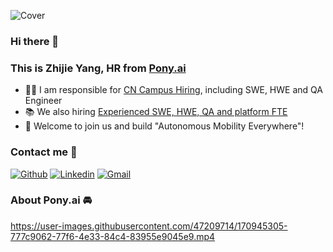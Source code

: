 ![Cover](https://s1.ax1x.com/2022/05/19/Obl61O.jpg)


### Hi there 👋 
### This is Zhijie Yang, HR from [Pony.ai](https://pony.ai)

- 👨‍💻 I am responsible for [CN Campus Hiring](https://campus.pony.ai), including SWE, HWE and QA Engineer
- 📚 We also hiring [Experienced SWE, HWE, QA and platform FTE](http://career.pony.ai)
- 🚀 Welcome to join us and build "Autonomous Mobility Everywhere"!

### Contact me 📝

[![Github](https://img.shields.io/badge/-Github-000?style=flat&logo=Github&logoColor=white)](https://github.com/yangtongxueruc)
[![Linkedin](https://img.shields.io/badge/-LinkedIn-blue?style=flat&logo=Linkedin&logoColor=white)](https://www.linkedin.com/in/zhijie-yang-6b833491/)
[![Gmail](https://img.shields.io/badge/-Gmail-c14438?style=flat&logo=Gmail&logoColor=white)](mailto:zhijie@pony.ai)

### About Pony.ai 🚘
https://user-images.githubusercontent.com/47209714/170945305-777c9062-77f6-4e33-84c4-83955e9045e9.mp4

